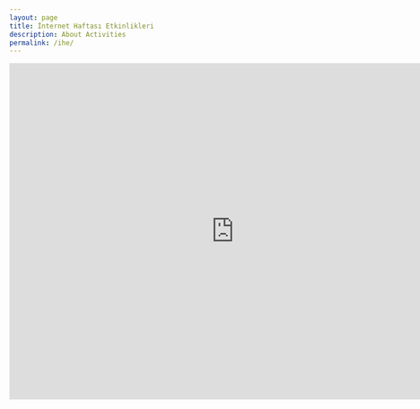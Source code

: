 ```yaml
---
layout: page
title: İnternet Haftası Etkinlikleri
description: About Activities
permalink: /ihe/
---
```

<iframe src="https://calendar.google.com/calendar/b/2/embed?title=Mu-Cyber%20%C4%B0nternet%20Haftas%C4%B1%20Etkinlikleri&amp;showTitle=0&amp;showNav=0&amp;showDate=0&amp;showPrint=0&amp;showTabs=0&amp;showCalendars=0&amp;showTz=0&amp;mode=DAY&amp;dates=20180411/20180411&amp;height=600&amp;wkst=1&amp;hl=tr&amp;bgcolor=%23ffffff&amp;src=mucyberlab%40gmail.com&amp;color=%23141414&amp;ctz=Europe%2FIstanbul" style="border-width:0" width="800" height="600" frameborder="0" scrolling="no"></iframe>
